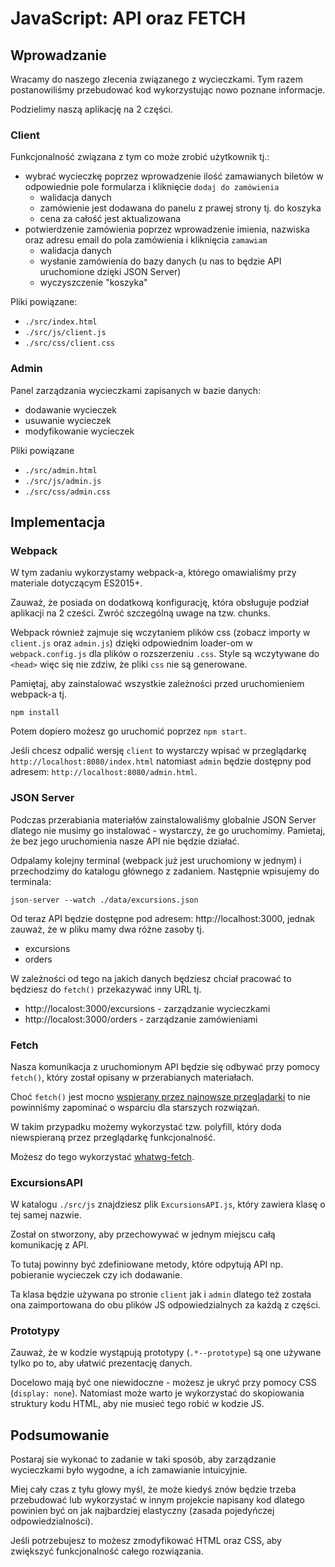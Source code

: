 # JavaScript: API oraz FETCH

## Wprowadzanie

Wracamy do naszego zlecenia związanego z wycieczkami. Tym razem postanowiliśmy przebudować kod wykorzystując nowo poznane informacje.

Podzielimy naszą aplikację na 2 części. 

### Client

Funkcjonalność związana z tym co może zrobić użytkownik tj.:
* wybrać wycieczkę poprzez wprowadzenie ilość zamawianych biletów w odpowiednie pole formularza i kliknięcie `dodaj do zamówienia`
    * walidacja danych
    * zamówienie jest dodawana do panelu z prawej strony tj. do koszyka
    * cena za całość jest aktualizowana
* potwierdzenie zamówienia poprzez wprowadzenie imienia, nazwiska oraz adresu email do pola zamówienia i kliknięcia `zamawiam`
    * walidacja danych
    * wysłanie zamówienia do bazy danych (u nas to będzie API uruchomione dzięki JSON Server)
    * wyczyszczenie "koszyka"

Pliki powiązane:
* `./src/index.html`
* `./src/js/client.js`
* `./src/css/client.css`

### Admin    
Panel zarządzania wycieczkami zapisanych w bazie danych: 
* dodawanie wycieczek
* usuwanie wycieczek
* modyfikowanie wycieczek

Pliki powiązane
* `./src/admin.html`
* `./src/js/admin.js`
* `./src/css/admin.css`

## Implementacja

### Webpack

W tym zadaniu wykorzystamy webpack-a, którego omawialiśmy przy materiale dotyczącym ES2015+. 

Zauważ, że posiada on dodatkową konfigurację, która obsługuje podział aplikacji na 2 cześci. Zwróć szczególną uwage na tzw. chunks.

Webpack również zajmuje się wczytaniem plików css (zobacz importy w `client.js` oraz `admin.js`) dzięki odpowiednim loader-om w `webpack.config.js` dla plików o rozszerzeniu `.css`. Style są wczytywane do `<head>` więc się nie zdziw, że pliki `css` nie są generowane.

Pamiętaj, aby zainstalować wszystkie zależności przed uruchomieniem webpack-a tj.
```
npm install
```
Potem dopiero możesz go uruchomić poprzez `npm start`.

Jeśli chcesz odpalić wersję `client` to wystarczy wpisać w przeglądarkę `http://localhost:8080/index.html` natomiast `admin` będzie dostępny pod adresem: `http://localhost:8080/admin.html`.

### JSON Server

Podczas przerabiania materiałów zainstalowaliśmy globalnie JSON Server dlatego nie musimy go instalować - wystarczy, że go uruchomimy. Pamietaj, że bez jego uruchomienia nasze API nie będzie działać. 

Odpalamy kolejny terminal (webpack już jest uruchomiony w jednym) i przechodzimy do katalogu głównego z zadaniem. Następnie wpisujemy do terminala:
```
json-server --watch ./data/excursions.json
```

Od teraz API będzie dostępne pod adresem: http://localhost:3000, jednak zauważ, że w pliku mamy dwa różne zasoby tj.
* excursions
* orders

W zależności od tego na jakich danych będziesz chciał pracować to będziesz do `fetch()` przekazywać inny URL tj.
* http://localost:3000/excursions - zarządzanie wycieczkami
* http://localost:3000/orders - zarządzanie zamówieniami

### Fetch

Nasza komunikacja z uruchomionym API będzie się odbywać przy pomocy `fetch()`, który został opisany w przerabianych materiałach.

Choć `fetch()` jest mocno [wspierany przez najnowsze przeglądarki](https://caniuse.com/#feat=fetch) to nie powinniśmy zapominać o wsparciu dla starszych rozwiązań.

W takim przypadku możemy wykorzystać tzw. polyfill, który doda niewspieraną przez przeglądarkę funkcjonalność.

Możesz do tego wykorzystać [whatwg-fetch](https://github.com/github/fetch).

### ExcursionsAPI

W katalogu `./src/js` znajdziesz plik `ExcursionsAPI.js`, który zawiera klasę o tej samej nazwie.

Został on stworzony, aby przechowywać w jednym miejscu całą komunikację z API.

To tutaj powinny być zdefiniowane metody, które odpytują API np. pobieranie wycieczek czy ich dodawanie.

Ta klasa będzie używana po stronie `client` jak i `admin` dlatego też została ona zaimportowana do obu plików JS odpowiedzialnych za każdą z części.

### Prototypy

Zauważ, że w kodzie wystąpują prototypy (`.*--prototype`) są one używane tylko po to, aby ułatwić prezentację danych. 

Docelowo mają być one niewidoczne - możesz je ukryć przy pomocy CSS (`display: none`). Natomiast może warto je wykorzystać do skopiowania struktury kodu HTML, aby nie musieć tego robić w kodzie JS.

## Podsumowanie

Postaraj sie wykonać to zadanie w taki sposób, aby zarządzanie wycieczkami było wygodne, a ich zamawianie intuicyjnie. 

Miej cały czas z tyłu głowy myśl, że może kiedyś znów będzie trzeba przebudować lub wykorzystać w innym projekcie napisany kod dlatego powinien być on jak najbardziej elastyczny (zasada pojedyńczej odpowiedzialności).

Jeśli potrzebujesz to możesz zmodyfikować HTML oraz CSS, aby zwiększyć funkcjonalność całego rozwiązania.



